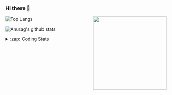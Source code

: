 ### Hi there 👋

<!--
**tao8687/tao8687** is a ✨ _special_ ✨ repository because its `README.md` (this file) appears on your GitHub profile.

Here are some ideas to get you started:

- 🔭 I’m currently working on ...
- 🌱 I’m currently learning ...
- 👯 I’m looking to collaborate on ...
- 🤔 I’m looking for help with ...
- 💬 Ask me about ...
- 📫 How to reach me: ...
- 😄 Pronouns: ...
- ⚡ Fun fact: ...
-->

<img align='right' src="https://media.giphy.com/media/M9gbBd9nbDrOTu1Mqx/giphy.gif" width="230">

![Top Langs](https://github-readme-stats.vercel.app/api/top-langs/?username=tao8687&layout=compact&title_color=23238E&text_color=A67D3D)

![Anurag's github stats](https://github-readme-stats.vercel.app/api?username=tao8687&show_icons=true&&text_color=A67D3D&title_color=23238E&show_icons=false&count_private=true&hide=stars)

<details>
  <summary>:zap: Coding Stats</summary>
  <b>
<!--START_SECTION:waka-->
```text
Week: 08 January, 2021 - 15 January, 2021

C          7 hrs 11 mins   █████████████▓░░░░░░░░░░░   55.25 % 
Other      1 hr 57 mins    ███▓░░░░░░░░░░░░░░░░░░░░░   15.08 % 
C++        1 hr 49 mins    ███▒░░░░░░░░░░░░░░░░░░░░░   13.98 % 
Lua        1 hr 1 min      ██░░░░░░░░░░░░░░░░░░░░░░░   07.93 % 
Makefile   36 mins         █░░░░░░░░░░░░░░░░░░░░░░░░   04.63 % 
```
<!--END_SECTION:waka-->
</details>
